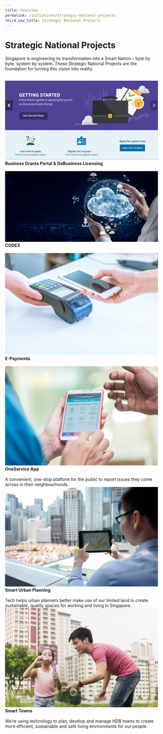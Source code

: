 ```yaml
---
title: Overview
permalink: /initiatives/strategic-national-projects
third_nav_title: Strategic National Projects
---
```

# Strategic National Projects

Singapore is engineering its transformation into a Smart Nation – byte by byte, system by system. These Strategic National Projects are the foundation for turning this vision into reality.  

<br>
<div class="row">  
  <div class="column-c"> 
    <a href="/strategic-national-projects/business-grants-gobusiness-licensing"><img src="/images/initiatives/business-grants-gobusiness.png"></a><br>
    <div class="header"><b>Business Grants Portal & GoBusiness Licensing</b></div><br>
  </div>
   <div class="column-c"> 
    <a href="initiatives/strategic-national-projects/codex"><img src="/images/initiatives/CODEX-2.jpg"></a><br>
     <div class="header"><b>CODEX</b></div><br>
  </div>
  <div class="column-c">  
    <a href="initiatives/strategic-national-projects/e-payments"><img src="/images/initiatives/mobile-payments.jpg"></a><br>
    <div class="header"><b>E-Payments</b></div><br>
  </div>     
</div>
<div class="row">  
  <div class="column-c"> 
    <a href="/initiatives/urban-living/oneservice-app"><img src="/images/initiatives/overview-pages/oneservice-app.png"></a><br>
    <div class="header"><b>OneService App</b></div><br>
    <div class="para">A convenient, one-stop platform for the public to report issues they come across in their neighbourhoods.</div>
  </div>
	 <div class="column-c"> 
    <a href="/initiatives/urban-living/urban-planning"><img src="/images/initiatives/overview-pages/planning-people-businesses.png"></a><br>
     <div class="header"><b>Smart Urban Planning</b></div><br>
    <div class="para">Tech helps urban planners better make use of our limited land to create sustainable, quality spaces for working and living in Singapore.</div>
	</div>
  <div class="column-c"> 
   <a href="/initiatives/urban-living/smart-towns"><img src="/images/initiatives/overview-pages/smart-towns.png"></a><br>
    <div class="header"><b>Smart Towns</b></div><br>
    <div class="para">We’re using technology to plan, develop and manage HDB towns to create more efficient, sustainable and safe living environments for our people.</div>
</div></div>